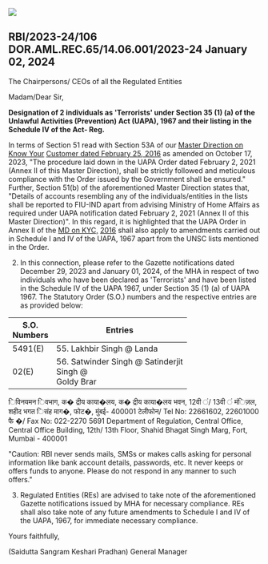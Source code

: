 ![](_page_0_Picture_0.jpeg)

## RBI/2023-24/106 DOR.AML.REC.65/14.06.001/2023-24 January 02, 2024

The Chairpersons/ CEOs of all the Regulated Entities

Madam/Dear Sir,

**Designation of 2 individuals as 'Terrorists' under Section 35 (1) (a) of the Unlawful Activities (Prevention) Act (UAPA), 1967 and their listing in the Schedule IV of the Act- Reg.**

In terms of Section 51 read with Section 53A of our [Master Direction on Know Your](https://www.rbi.org.in/Scripts/BS_ViewMasDirections.aspx?id=11566)  [Customer dated February 25, 2016](https://www.rbi.org.in/Scripts/BS_ViewMasDirections.aspx?id=11566) as amended on October 17, 2023, "The procedure laid down in the UAPA Order dated February 2, 2021 (Annex II of this Master Direction), shall be strictly followed and meticulous compliance with the Order issued by the Government shall be ensured." Further, Section 51(b) of the aforementioned Master Direction states that, "Details of accounts resembling any of the individuals/entities in the lists shall be reported to FIU-IND apart from advising Ministry of Home Affairs as required under UAPA notification dated February 2, 2021 (Annex II of this Master Direction)". In this regard, it is highlighted that the UAPA Order in Annex II of the [MD on KYC,](https://www.rbi.org.in/Scripts/BS_ViewMasDirections.aspx?id=11566)  [2016](https://www.rbi.org.in/Scripts/BS_ViewMasDirections.aspx?id=11566) shall also apply to amendments carried out in Schedule I and IV of the UAPA, 1967 apart from the UNSC lists mentioned in the Order.

2. In this connection, please refer to the Gazette notifications dated December 29, 2023 and January 01, 2024, of the MHA in respect of two individuals who have been declared as 'Terrorists' and have been listed in the Schedule IV of the UAPA 1967, under Section 35 (1) (a) of UAPA 1967. The Statutory Order (S.O.) numbers and the respective entries are as provided below:

| S.O.<br>Numbers | Entries                                                    |
|-----------------|------------------------------------------------------------|
| 5491(E)         | 55. Lakhbir Singh @ Landa                                  |
| 02(E)           | 56. Satwinder Singh @ Satinderjit<br>Singh @<br>Goldy Brar |

िविनयमन िवभाग, क� द्रीय काया�लय, क� द्रीय काया�लय भवन, 12वी ं/ 13वी ं मंिज़ल, शहीद भगत िसंह माग�, फोट�, मुंबई- 400001 टेलीफोन/ Tel No: 22661602, 22601000 फै �/ Fax No: 022-2270 5691 Department of Regulation, Central Office, Central Office Building, 12th/ 13th Floor, Shahid Bhagat Singh Marg, Fort, Mumbai - 400001

"Caution: RBI never sends mails, SMSs or makes calls asking for personal information like bank account details, passwords, etc. It never keeps or offers funds to anyone. Please do not respond in any manner to such offers."

3. Regulated Entities (REs) are advised to take note of the aforementioned Gazette notifications issued by MHA for necessary compliance. REs shall also take note of any future amendments to Schedule I and IV of the UAPA, 1967, for immediate necessary compliance.

Yours faithfully,

(Saidutta Sangram Keshari Pradhan) General Manager